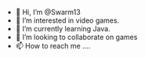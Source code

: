 - 👋 Hi, I’m @Swarm13
- 👀 I’m interested in video games.
- 🌱 I’m currently learning Java.
- 💞️ I’m looking to collaborate on games
- 📫 How to reach me ....

<!---
Swarm13/Swarm13 is a ✨ special ✨ repository because its `README.md` (this file) appears on your GitHub profile.
You can click the Preview link to take a look at your changes.
--->
